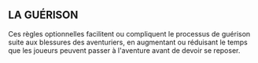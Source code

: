 ## LA GUÉRISON


Ces règles optionnelles facilitent ou compliquent le
processus de guérison suite aux blessures des aventuriers,
en augmentant ou réduisant le temps que les joueurs
peuvent passer à l'aventure avant de devoir se reposer.
